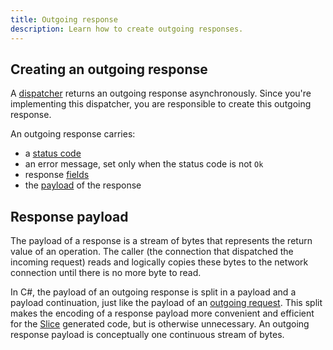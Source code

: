 ```yaml
---
title: Outgoing response
description: Learn how to create outgoing responses.
---
```


## Creating an outgoing response

A [dispatcher](dispatch-pipeline#the-dispatcher-abstraction) returns an outgoing response asynchronously. Since you're
implementing this dispatcher, you are responsible to create this outgoing response.

An outgoing response carries:

- a [status code]
- an error message, set only when the status code is not `Ok`
- response [fields]
- the [payload](#response-payload) of the response

## Response payload

The payload of a response is a stream of bytes that represents the return value of an operation. The caller (the
connection that dispatched the incoming request) reads and logically copies these bytes to the network connection until
there is no more byte to read.

In C#, the payload of an outgoing response is split in a payload and a payload continuation, just like the payload of an
[outgoing request]. This split makes the encoding of a response payload more convenient and efficient for the [Slice]
generated code, but is otherwise unnecessary. An outgoing response payload is conceptually one continuous stream of bytes.

[fields]: /icerpc/invocation/incoming-response#response-fields
[outgoing request]: /icerpc/invocation/outgoing-request
[status code]: /icerpc/invocation/incoming-response#status-code
[Slice]: /slice
